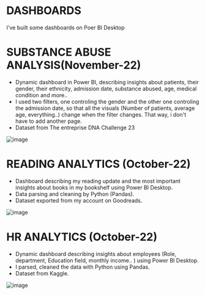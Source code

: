 # DASHBOARDS
I've built some dashboards on Poer BI Desktop

# SUBSTANCE ABUSE ANALYSIS(November-22)
- Dynamic dashboard in Power BI, describing insights about patients, their gender, their ethnicity, admission date, substance abused, age, medical condition and more..
- I used two filters, one controling the gender and the other one controling the admission date, so that all the visuals (Number of patients, average age, everything..) change when the filter changes. That way, i don't have to add another page.
- Dataset from The entreprise DNA Challenge 23

![image](https://user-images.githubusercontent.com/82158822/217888848-c6475042-d935-4c98-9b5f-1688b0302c25.png)

# READING ANALYTICS (October-22)
- Dashboard describing my reading update and the most important insights about books in my bookshelf using Power BI Desktop. 
- Data parsing and cleaning by Python (Pandas).
- Dataset exported from my account on Goodreads.

![image](https://user-images.githubusercontent.com/82158822/217888702-43690201-06c2-48ef-a718-dbecdc7bad20.png)

# HR ANALYTICS (October-22)
- Dynamic dashboard describing insights about employees (Role, department, Education field, monthly income.. ) using Power BI Desktop. 
- I parsed, cleaned the data with Python using Pandas.
- Dataset from Kaggle.

![image](https://user-images.githubusercontent.com/82158822/217888907-c58ad651-25b5-46b9-9a25-1aa3328c0dd0.png)
